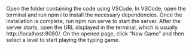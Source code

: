 Open the folder containing the code using VSCode.
In VSCode, open the terminal and run npm i to install the necessary dependencies.
Once the installation is complete, run npm run serve to start the server.
After the server starts, open the URL displayed in the terminal, which is usually http://localhost:8080/.
On the opened page, click “New Game” and then select a level to start playing the typing game.
